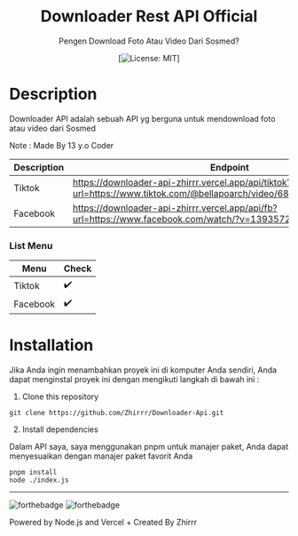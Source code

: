 <div align="center">
<h1>Downloader Rest API Official</h1>

<p>Pengen Download Foto Atau Video Dari Sosmed?</p>

[![License: MIT](https://img.shields.io/badge/License-MIT-yellow.svg)]
</div>

# Description
Downloader API adalah sebuah API yg berguna untuk mendownload foto atau video dari Sosmed

Note : Made By 13 y.o Coder


| Description | Endpoint | 
|------------ | ---------|
| Tiktok | https://downloader-api-zhirrr.vercel.app/api/tiktok?url=https://www.tiktok.com/@bellapoarch/video/6871376520468794629 |
| Facebook | https://downloader-api-zhirrr.vercel.app/api/fb?url=https://www.facebook.com/watch/?v=1393572814172251 |


### List Menu
| Menu | Check | 
|------------ | ---------|
| Tiktok | ✔️ |
| Facebook | ✔️ |


# Installation
Jika Anda ingin menambahkan proyek ini di komputer Anda sendiri, Anda dapat menginstal proyek ini dengan mengikuti langkah di bawah ini :

1. Clone this repository
```
git clone https://github.com/Zhirrr/Downloader-Api.git
```
2. Install dependencies

Dalam API saya, saya menggunakan pnpm untuk manajer paket, Anda dapat menyesuaikan dengan manajer paket favorit Anda
```
pnpm install
node ./index.js
```

---
![forthebadge](https://forthebadge.com/images/badges/built-with-love.svg)
![forthebadge](https://forthebadge.com/images/badges/made-with-javascript.svg)

Powered by Node.js and Vercel + Created By Zhirrr
